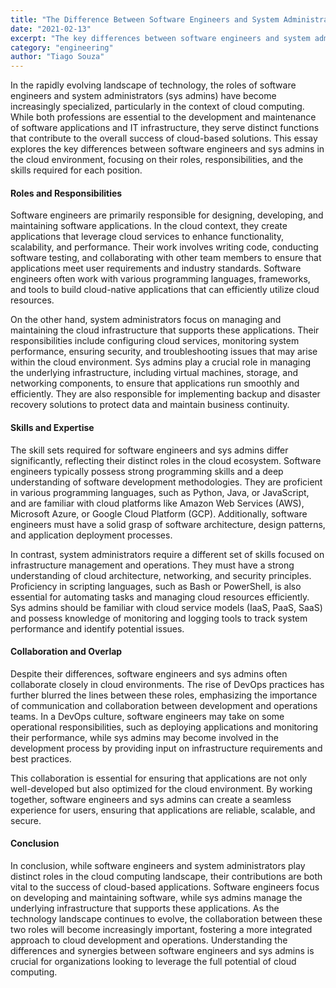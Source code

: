 ```yaml
---
title: "The Difference Between Software Engineers and System Administrators in the Cloud"
date: "2021-02-13"
excerpt: "The key differences between software engineers and system administrators in the cloud, emphasizing their distinct roles, responsibilities, and the importance of collaboration in creating efficient and scalable cloud-based solutions."
category: "engineering"
author: "Tiago Souza"
---
```


In the rapidly evolving landscape of technology, the roles of software engineers and system administrators (sys admins) have become increasingly specialized, particularly in the context of cloud computing. While both professions are essential to the development and maintenance of software applications and IT infrastructure, they serve distinct functions that contribute to the overall success of cloud-based solutions. This essay explores the key differences between software engineers and sys admins in the cloud environment, focusing on their roles, responsibilities, and the skills required for each position.

#### Roles and Responsibilities

Software engineers are primarily responsible for designing, developing, and maintaining software applications. In the cloud context, they create applications that leverage cloud services to enhance functionality, scalability, and performance. Their work involves writing code, conducting software testing, and collaborating with other team members to ensure that applications meet user requirements and industry standards. Software engineers often work with various programming languages, frameworks, and tools to build cloud-native applications that can efficiently utilize cloud resources.

On the other hand, system administrators focus on managing and maintaining the cloud infrastructure that supports these applications. Their responsibilities include configuring cloud services, monitoring system performance, ensuring security, and troubleshooting issues that may arise within the cloud environment. Sys admins play a crucial role in managing the underlying infrastructure, including virtual machines, storage, and networking components, to ensure that applications run smoothly and efficiently. They are also responsible for implementing backup and disaster recovery solutions to protect data and maintain business continuity.

#### Skills and Expertise

The skill sets required for software engineers and sys admins differ significantly, reflecting their distinct roles in the cloud ecosystem. Software engineers typically possess strong programming skills and a deep understanding of software development methodologies. They are proficient in various programming languages, such as Python, Java, or JavaScript, and are familiar with cloud platforms like Amazon Web Services (AWS), Microsoft Azure, or Google Cloud Platform (GCP). Additionally, software engineers must have a solid grasp of software architecture, design patterns, and application deployment processes.

In contrast, system administrators require a different set of skills focused on infrastructure management and operations. They must have a strong understanding of cloud architecture, networking, and security principles. Proficiency in scripting languages, such as Bash or PowerShell, is also essential for automating tasks and managing cloud resources efficiently. Sys admins should be familiar with cloud service models (IaaS, PaaS, SaaS) and possess knowledge of monitoring and logging tools to track system performance and identify potential issues.

#### Collaboration and Overlap

Despite their differences, software engineers and sys admins often collaborate closely in cloud environments. The rise of DevOps practices has further blurred the lines between these roles, emphasizing the importance of communication and collaboration between development and operations teams. In a DevOps culture, software engineers may take on some operational responsibilities, such as deploying applications and monitoring their performance, while sys admins may become involved in the development process by providing input on infrastructure requirements and best practices.

This collaboration is essential for ensuring that applications are not only well-developed but also optimized for the cloud environment. By working together, software engineers and sys admins can create a seamless experience for users, ensuring that applications are reliable, scalable, and secure.

#### Conclusion

In conclusion, while software engineers and system administrators play distinct roles in the cloud computing landscape, their contributions are both vital to the success of cloud-based applications. Software engineers focus on developing and maintaining software, while sys admins manage the underlying infrastructure that supports these applications. As the technology landscape continues to evolve, the collaboration between these two roles will become increasingly important, fostering a more integrated approach to cloud development and operations. Understanding the differences and synergies between software engineers and sys admins is crucial for organizations looking to leverage the full potential of cloud computing.
